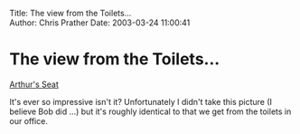 Title: The view from the Toilets...  
Author: Chris Prather
Date: 2003-03-24 11:00:41

# The view from the Toilets...
<a href="http://www.prather.org/images/18_02_03_seat.html" onclick="window.open('http://www.prather.org/images/18_02_03_seat.html','popup','width=740,height=555,scrollbars=no,resizable=no,toolbar=no,directories=no,location=no,menubar=no,status=no,left=0,top=0'); return false">Arthur's Seat</a>

It's ever so impressive isn't it? Unfortunately I didn't take this picture (I believe Bob did ...) but it's roughly identical to that we get from the toilets in our office. 


